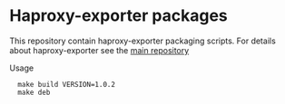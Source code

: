 # Haproxy-exporter packages

This repository contain haproxy-exporter packaging scripts.
For details about haproxy-exporter see the [main repository](https://github.com/runabove/haproxy-exporter)

Usage
```shell
  make build VERSION=1.0.2
  make deb
```
